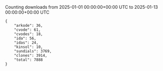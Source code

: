 
Counting downloads from 2025-01-01 00:00:00+00:00 UTC to 2025-01-13 00:00:00+00:00 UTC

```
{
    "arkode": 36,
    "cvode": 61,
    "cvodes": 18,
    "ida": 56,
    "idas": 24,
    "kinsol": 10,
    "sundials": 3769,
    "clones": 3914,
    "total": 7888
}
```
